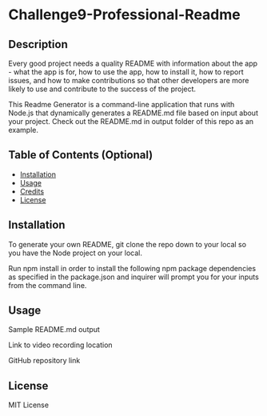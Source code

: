 # Challenge9-Professional-Readme
## Description

Every good project needs a quality README with information about the app - what the app is for, how to use the app, how to install it, how to report issues, and how to make contributions so that other developers are more likely to use and contribute to the success of the project.

This Readme Generator is a command-line application that runs with Node.js that dynamically generates a README.md file based on input about your project. Check out the README.md in output folder of this repo as an example.

## Table of Contents (Optional)


- [Installation](#installation)
- [Usage](#usage)
- [Credits](#credits)
- [License](#license)

## Installation

To generate your own README, git clone the repo down to your local so you have the Node project on your local.

Run npm install in order to install the following npm package dependencies as specified in the package.json and inquirer will prompt you for your inputs from the command line.

## Usage

<a link="https://github.com/anicabarrios/Challenge9-Professional-Readme/tree/main/output"> Sample README.md output </a>

<a link= "https://drive.google.com/file/d/1tpVu-pTVM8OyOTdiEfMBPlmj1qKV6EHG/view">Link to video recording location </a>

<a link="https://github.com/anicabarrios/Challenge9-Professional-Readme">GitHub repository link </a>

## License

MIT License
